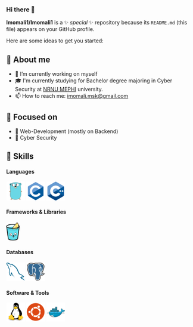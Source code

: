 ### Hi there 👋

**Imomali1/Imomali1** is a ✨ _special_ ✨ repository because its `README.md` (this file) appears on your GitHub profile.

Here are some ideas to get you started:

<h2>👋 About me</h2>

- 🔭 I’m currently working on myself
- :mortar_board: I'm currently studying for Bachelor degree majoring in Cyber Security at [NRNU MEPHI](https://mephi.ru/) university.
- 📫 How to reach me: imomali.msk@gmail.com

<h2>📜 Focused on</h2>

- 🔹 Web-Development (mostly on Backend)
- 🔹 Cyber Security

<h2>🧰 Skills</h2>
<h4>Languages</h4>
<p align="left">
<img src="https://raw.githubusercontent.com/devicons/devicon/2ae2a900d2f041da66e950e4d48052658d850630/icons/go/go-original.svg" height="50" />
<img src="https://raw.githubusercontent.com/devicons/devicon/2ae2a900d2f041da66e950e4d48052658d850630/icons/c/c-original.svg" height="50" />
<img src="https://raw.githubusercontent.com/devicons/devicon/2ae2a900d2f041da66e950e4d48052658d850630/icons/cplusplus/cplusplus-original.svg" height="50" />

<h4>Frameworks & Libraries</h4>
<p align="left">
<img src="https://raw.githubusercontent.com/gin-gonic/logo/master/color.png" height="50" />

<h4>Databases</h4>
<p align="left">
<img src="https://raw.githubusercontent.com/devicons/devicon/2ae2a900d2f041da66e950e4d48052658d850630/icons/mysql/mysql-original.svg" height="50" />
<img src="https://raw.githubusercontent.com/devicons/devicon/2ae2a900d2f041da66e950e4d48052658d850630/icons/postgresql/postgresql-original.svg" height="50" />

<h4>Software & Tools</h4>
<p align="left">
<img src="https://raw.githubusercontent.com/devicons/devicon/2ae2a900d2f041da66e950e4d48052658d850630/icons/linux/linux-original.svg" height="50" />
<img src="https://raw.githubusercontent.com/devicons/devicon/2ae2a900d2f041da66e950e4d48052658d850630/icons/ubuntu/ubuntu-plain.svg" height="50" />
<img src="https://raw.githubusercontent.com/devicons/devicon/2ae2a900d2f041da66e950e4d48052658d850630/icons/docker/docker-original.svg" height="50" />



